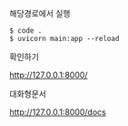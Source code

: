 해당경로에서 실행

```
$ code .
$ uvicorn main:app --reload
```



확인하기 

http://127.0.0.1:8000/



대화형문서 

http://127.0.0.1:8000/docs



